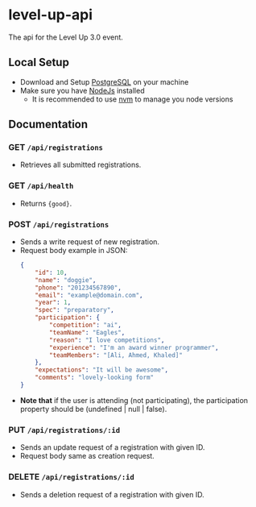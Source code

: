 # level-up-api
The api for the Level Up 3.0 event.


## Local Setup
- Download and Setup [PostgreSQL](https://www.postgresql.org/download/) on your machine
- Make sure you have [NodeJs](https://nodejs.org/en/download/package-manager) installed
    - It is recommended to use [nvm](https://github.com/nvm-sh/nvm) to manage you node versions

## Documentation

### **GET** `/api/registrations`
- Retrieves all submitted registrations.

### **GET** `/api/health`
- Returns `{good}`.

### **POST** `/api/registrations`
- Sends a write request of new registration.
- Request body example in JSON:
    ```json
    {
        "id": 10,
        "name": "doggie",
        "phone": "201234567890",
        "email": "example@domain.com",
        "year": 1,
        "spec": "preparatory",
        "participation": {
            "competition": "ai",
            "teamName": "Eagles",
            "reason": "I love competitions",
            "experience": "I'm an award winner programmer",
            "teamMembers": "[Ali, Ahmed, Khaled]"
        },
        "expectations": "It will be awesome",
        "comments": "lovely-looking form"
    }
    ```
- **Note that** if the user is attending (not participating), the participation property should be (undefined | null | false).

### **PUT** `/api/registrations/:id`
- Sends an update request of a registration with given ID.
- Request body same as creation request.

### **DELETE** `/api/registrations/:id`
- Sends a deletion request of a registration with given ID.